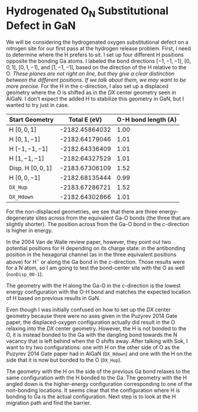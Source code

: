 # Hydrogenated $\text{O}_{\text{N}}$ Substitutional Defect in $\text{GaN}$

We will be considering the hydrogenated oxygen substitutional defect on a nitrogen site for our first pass at the hydrogen release problem. First, I need to determine where the H prefers to sit. I set up four different H positions opposite the bonding Ga atoms. I labeled the bond directions $[-1, -1, -1]$, $[0, 0, 1]$, $[0, 1, -1]$, and $[1, -1, -1]$, based on the direction of the H relative to the O. *These planes are not right on line, but they give a clear distinction between the different positions. If we talk about them, we may want to be more precise.* For the H in the c-direction, I also set up a displaced geometry where the O is shifted as in the $DX$ center geometry seen in AlGaN. I don't expect the added H to stabilize this geometry in GaN, but I wanted to try just in case. 

| Start Geometry | Total E (eV) | O-H bond length (A) |
|------|------------|----------|
| H $[0, 0, 1]$ | -2182.45864032 | 1.00 |
| H $[0, 1, -1]$ | -2182.64179046 | 1.01 |
| H $[-1,-1,-1]$ | -2182.64336409 | 1.01 |
| H $[1,-1,-1]$ | -2182.64327529 | 1.01 |
| Disp. H $[0, 0, 1]$ | -2183.67306109 | 1.52 |
| H $[0, 0, -1]$ | -2182.68135444 | 0.99 |
| `DX_Hup` | -2183.67286721 | 1.52 |
| `DX_Hdown` | -2182.64302866 | 1.01 |

For the non-displaced geometries, we see that there are three energy-degenerate sites across from the equivalent Ga-O bonds (the three that are slightly shorter). The position across from the Ga-O bond in the $c$-direction is higher in energy. 

In the 2004 Van de Walle review paper, however, they point out two potential positions for H depending on its charge state: in the antibonding position in the hexagonal channel (as in the three equivalent positions above) for H$^-$ or along the Ga bond in the $c$-direction. Those results were for a N atom, so I am going to test the bond-center site with the O as well (`nonDisp_00-1`).

The geometry with the H along the Ga-O in the $c$-direction is the lowest energy configuration with the O-H bond and matches the expected location of H based on previous results in GaN. 

Even though I was initially confused on how to set up the $DX$ center geometry because there were no axes given in the Puzyrev 2014 Gate paper, the displaced-oxygen configuration actually did result in the O relaxing into the $DX$ center geometry. However, the H is not bonded to the O, it is instead bonded to the Ga with the dangling bond towards the N vacancy that is left behind when the O shifts away. After talking with Sok, I want to try two configurations: one with H on the other side of O as the Puzyrev 2014 Gate paper had in AlGaN (`DX_Hdown`) and one with the H on the side that it is now but bonded to the O (`DX_Hup`). 

The geometry with the H on the side of the previous Ga bond relaxes to the same configuration with the H bonded to the Ga. The geometry with the H angled down is the higher-energy configuration corresponding to one of the non-bonding locations. It seems clear that the configuration where H is bonding to Ga is the actual configuration. Next step is to look at the H migration path and find the barrier.